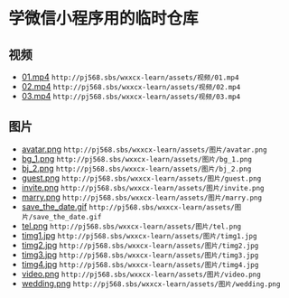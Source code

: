 # 学微信小程序用的临时仓库

## 视频

- [01.mp4](http://pj568.sbs/wxxcx-learn/assets/视频/01.mp4)
  `http://pj568.sbs/wxxcx-learn/assets/视频/01.mp4`
- [02.mp4](http://pj568.sbs/wxxcx-learn/assets/视频/02.mp4)
  `http://pj568.sbs/wxxcx-learn/assets/视频/02.mp4`
- [03.mp4](http://pj568.sbs/wxxcx-learn/assets/视频/03.mp4)
  `http://pj568.sbs/wxxcx-learn/assets/视频/03.mp4`

## 图片

- [avatar.png](http://pj568.sbs/wxxcx-learn/assets/图片/avatar.png)
  `http://pj568.sbs/wxxcx-learn/assets/图片/avatar.png`
- [bg_1.png](http://pj568.sbs/wxxcx-learn/assets/图片/bg_1.png)
  `http://pj568.sbs/wxxcx-learn/assets/图片/bg_1.png`
- [bj_2.png](http://pj568.sbs/wxxcx-learn/assets/图片/bj_2.png)
  `http://pj568.sbs/wxxcx-learn/assets/图片/bj_2.png`
- [guest.png](http://pj568.sbs/wxxcx-learn/assets/图片/guest.png)
  `http://pj568.sbs/wxxcx-learn/assets/图片/guest.png`
- [invite.png](http://pj568.sbs/wxxcx-learn/assets/图片/invite.png)
  `http://pj568.sbs/wxxcx-learn/assets/图片/invite.png`
- [marry.png](http://pj568.sbs/wxxcx-learn/assets/图片/marry.png)
  `http://pj568.sbs/wxxcx-learn/assets/图片/marry.png`
- [save_the_date.gif](http://pj568.sbs/wxxcx-learn/assets/图片/save_the_date.gif)
  `http://pj568.sbs/wxxcx-learn/assets/图片/save_the_date.gif`
- [tel.png](http://pj568.sbs/wxxcx-learn/assets/图片/tel.png)
  `http://pj568.sbs/wxxcx-learn/assets/图片/tel.png`
- [timg1.jpg](http://pj568.sbs/wxxcx-learn/assets/图片/timg1.jpg)
  `http://pj568.sbs/wxxcx-learn/assets/图片/timg1.jpg`
- [timg2.jpg](http://pj568.sbs/wxxcx-learn/assets/图片/timg2.jpg)
  `http://pj568.sbs/wxxcx-learn/assets/图片/timg2.jpg`
- [timg3.jpg](http://pj568.sbs/wxxcx-learn/assets/图片/timg3.jpg)
  `http://pj568.sbs/wxxcx-learn/assets/图片/timg3.jpg`
- [timg4.jpg](http://pj568.sbs/wxxcx-learn/assets/图片/timg4.jpg)
  `http://pj568.sbs/wxxcx-learn/assets/图片/timg4.jpg`
- [video.png](http://pj568.sbs/wxxcx-learn/assets/图片/video.png)
  `http://pj568.sbs/wxxcx-learn/assets/图片/video.png`
- [wedding.png](http://pj568.sbs/wxxcx-learn/assets/图片/wedding.png)
  `http://pj568.sbs/wxxcx-learn/assets/图片/wedding.png`
